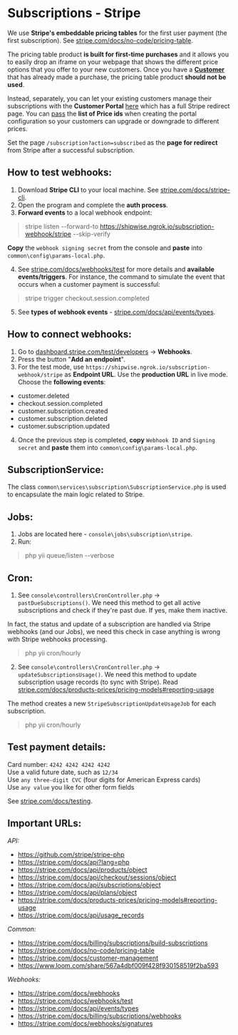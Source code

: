 # Subscriptions - Stripe

We use **Stripe's embeddable pricing tables** for the first user payment (the first subscription). 
See [stripe.com/docs/no-code/pricing-table](https://stripe.com/docs/no-code/pricing-table). 

The pricing table product **is built for first-time purchases** and it allows you to easily drop an iframe on your webpage that shows the different price options that you offer to your new customers. 
Once you have a **[Customer](https://stripe.com/docs/api/customers/object)** that has already made a purchase, the pricing table product **should not be used**.

Instead, separately, you can let your existing customers manage their subscriptions with the **Customer Portal** [here](https://stripe.com/docs/customer-management) which has a full Stripe redirect page.
You can [pass](https://stripe.com/docs/api/customer_portal/configurations/create#create_portal_configuration-features-subscription_update-products-prices) the **list of Price ids** when creating the portal configuration so your customers can upgrade or downgrade to different prices.

Set the page `/subscription?action=subscribed` as the **page for redirect** from Stripe after a successful subscription.

## How to test webhooks:

1. Download **Stripe CLI** to your local machine. See [stripe.com/docs/stripe-cli](https://stripe.com/docs/stripe-cli).
2. Open the program and complete the **auth process**.
3. **Forward events** to a local webhook endpoint:

> stripe listen --forward-to https://shipwise.ngrok.io/subscription-webhook/stripe --skip-verify

**Copy** the `webhook signing secret` from the console and **paste** into `common\config\params-local.php`.

4. See [stripe.com/docs/webhooks/test](https://stripe.com/docs/webhooks/test) for more details and **available events/triggers**.
For instance, the command to simulate the event that occurs when a customer payment is successful:
   
> stripe trigger checkout.session.completed

5. See **types of webhook events** - [stripe.com/docs/api/events/types](https://stripe.com/docs/api/events/types).

## How to connect webhooks:

1. Go to [dashboard.stripe.com/test/developers](https://dashboard.stripe.com/test/developers) -> **Webhooks**.
2. Press the button "**Add an endpoint**".
3. For the test mode, use `https://shipwise.ngrok.io/subscription-webhook/stripe` as **Endpoint URL**.
Use the **production URL** in live mode.
Choose the **following events**: 
   
- customer.deleted
- checkout.session.completed
- customer.subscription.created
- customer.subscription.deleted
- customer.subscription.updated

4. Once the previous step is completed, **copy** `Webhook ID` and `Signing secret` and **paste** them into `common\config\params-local.php`.

## SubscriptionService:

The class `common\services\subscription\SubscriptionService.php` is used to encapsulate the main logic related to Stripe.


## Jobs:

1. Jobs are located here - `console\jobs\subscription\stripe`.
2. Run:

> php yii queue/listen --verbose


## Cron:

1. See `console\controllers\CronController.php` -> `pastDueSubscriptions()`.
We need this method to get all active subscriptions and check if they're past due.
If yes, make them inactive.

In fact, the status and update of a subscription are handled via Stripe webhooks (and our Jobs),
we need this check in case anything is wrong with Stripe webhooks processing.

> php yii cron/hourly

2. See `console\controllers\CronController.php` -> `updateSubscriptionsUsage()`.
We need this method to update subscription usage records (to sync with Stripe).
Read [stripe.com/docs/products-prices/pricing-models#reporting-usage](https://stripe.com/docs/products-prices/pricing-models#reporting-usage)
   
The method creates a new `StripeSubscriptionUpdateUsageJob` for each subscription.

> php yii cron/hourly

## Test payment details:

Card number: `4242 4242 4242 4242`  
Use a valid future date, such as `12/34`    
Use `any three-digit CVC` (four digits for American Express cards)  
Use `any value` you like for other form fields

See [stripe.com/docs/testing](https://stripe.com/docs/testing).


## Important URLs:

*API:*

- https://github.com/stripe/stripe-php
- https://stripe.com/docs/api?lang=php
- https://stripe.com/docs/api/products/object
- https://stripe.com/docs/api/checkout/sessions/object
- https://stripe.com/docs/api/subscriptions/object
- https://stripe.com/docs/api/plans/object
- https://stripe.com/docs/products-prices/pricing-models#reporting-usage
- https://stripe.com/docs/api/usage_records

*Common:*

- https://stripe.com/docs/billing/subscriptions/build-subscriptions
- https://stripe.com/docs/no-code/pricing-table
- https://stripe.com/docs/customer-management
- https://www.loom.com/share/567a4dbf009f428f930158519f2ba593
  
*Webhooks:*

- https://stripe.com/docs/webhooks
- https://stripe.com/docs/webhooks/test
- https://stripe.com/docs/api/events/types
- https://stripe.com/docs/billing/subscriptions/webhooks
- https://stripe.com/docs/webhooks/signatures
